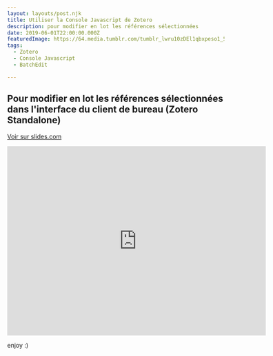 ```yaml
---
layout: layouts/post.njk
title: Utiliser la Console Javascript de Zotero
description: pour modifier en lot les références sélectionnées
date: 2019-06-01T22:00:00.000Z
featuredImage: https://64.media.tumblr.com/tumblr_lwru10zDEl1qbxpeso1_500.jpg
tags:
  - Zotero
  - Console Javascript
  - BatchEdit

---
```


## Pour modifier en lot les références sélectionnées dans l'interface du client de bureau (Zotero Standalone)

[Voir sur slides.com](https://slides.com/ujubib/deck-16#/utiliser-la-console-javascript-de-zotero-pour-modifier-en-lot-les-r%C3%A9f%C3%A9rences-s%C3%A9lectionn%C3%A9es)

<iframe src="https://slides.com/ujubib/deck-16/embed" width="600" height="440" scrolling="no" frameborder="0" webkitallowfullscreen mozallowfullscreen allowfullscreen></iframe>

enjoy :)